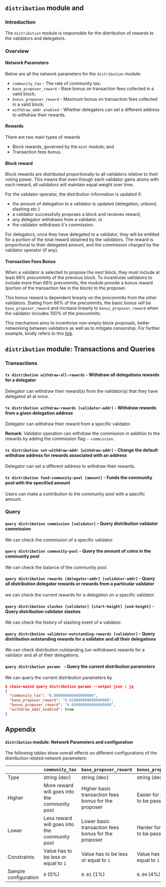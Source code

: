 ## `distribution` module and

### Introduction

The `distribution` module is responsible for the distribution of rewards to the validators and delegators.

### Overview

#### Network Parameters

Below are all the network parameters for the `distribution` module:

- `community_tax` - The rate of community tax;
- `base_proposer_reward` - Base bonus on transaction fees collected in a valid block;
- `bonus_proposer_reward` - Maximum bonus on transaction fees collected in a valid block;
- `withdraw_addr_enabled` - Whether delegators can set a different address to withdraw their rewards.

#### Rewards

There are two main types of rewards

- Block rewards, governed by the `mint` module; and
- Transaction fees bonus.

#### Block reward

Block rewards are distributed proportionally to all validators relative to their voting power. This means that even though each validator gains atoms with each reward, all validators will maintain equal weight over time.

For the validator operator, the distribution information is updated if:

- the amount of delegation to a validator is updated (delegation, unbond, slashing etc.)
- a validator successfully proposes a block and receives reward,
- any delegator withdraws from a validator, or
- the validator withdraws it's commission.

For delegators, once they have delegated to a validator, they will be entitled for a portion of the total reward obtained by the validators. The reward is proportional to their delegated amount, and the commission charged by the validator operator (if any).

#### Transaction Fees Bonus

When a validator is selected to propose the next block, they must include at least 66% precommits of the previous block. To incentivise validators to include more than 66% precommits, the module provide a bonus reward (portion of the transaction fee in the block) to the proposer.

This bonus reward is dependent linearly on the precommits from the other validators. Stating from 66% of the precommits, the basic bonus will be `base_proposer_reward` and increase linearly to `bonus_proposer_reward` when the validator includes 100% of the precommits.

This mechanism aims to incentivize non-empty block proposals, better networking between validators as well as to mitigate censorship. For further example, kindly refers to this [link](https://hub.cosmos.network/master/validators/validator-faq.html).

## `distribution` module: Transactions and Queries

### Transactions

#### `tx distribution withdraw-all-rewards` - Withdraw all delegations rewards for a delegator

Delegator can withdraw their reward(s) from the validator(s) that they have delegated all at once.

#### `tx distribution withdraw-rewards [validator-addr]` - Withdraw rewards from a given delegation address

Delegator can withdraw their reward from a specific validator.

**Remark**: Validator operation can withdraw the commission in addition to the rewards by adding the commission flag `--commission`.

#### `tx distribution set-withdraw-addr [withdraw-addr]` - Change the default withdraw address for rewards associated with an address

Delegator can set a different address to withdraw their rewards.

#### `tx distribution fund-community-pool [amount]` - Funds the community pool with the specified amount

Users can make a contribution to the community pool with a specific amount.

### Query

#### `query distribution commission [validator]` - Query distribution validator commission

We can check the commission of a specific validator.

#### `query distribution community-pool` - Query the amount of coins in the community pool

We can check the balance of the community pool.

#### `query distribution rewards [delegator-addr] [validator-addr]` - Query all distribution delegator rewards or rewards from a particular validator

we can check the current rewards for a delegation on a specific validator.

#### `query distribution slashes [validator] [start-height] [end-height]` - Query distribution validator slashes

We can check the history of slashing event of a validator.

#### `query distribution validator-outstanding-rewards [validator]` - Query distribution outstanding rewards for a validator and all their delegations

We can check distribution outstanding (un-withdrawn) rewards for a validator and all of their delegations.

#### `query distribution params ` - Query the current distribution parameters

We can query the current distribution parameters by

```json
$ chain-maind query distribution params --output json | jq
{
  "community_tax": "0.000000000000000000",
  "base_proposer_reward": "0.010000000000000000",
  "bonus_proposer_reward": "0.040000000000000000", 
  "withdraw_addr_enabled": true
}
```

## Appendix

#### `distribution` module: Network Parameters and configuration

The following tables show overall effects on different configurations of the distribution related network parameters:

|                      | `community_tax`                               | `base_proposer_reward`                               | `bonus_proposer_reward`              |
| -------------------- | --------------------------------------------- | ---------------------------------------------------- | ------------------------------------ |
| Type                 | string (dec)                                  | string (dec)                                         | string (dec)                         |
| Higher               | More reward will goes into the community pool | Higher basic transaction fees bonus for the proposer | Easier for a proposal to be passed   |
| Lower                | Less reward will goes into the community pool | Lower basic transaction fees bonus for the proposer  | Harder for a proposal to be passed   |
| Constraints          | Value has to be less or equal to `1`          | Value has to be less or equal to `1`                 | Value has to be less or equal to `1` |
| Sample configuration | `0` (0%)                                      | `0.01` (1%)                                          | `0.04` (4%)                          |
